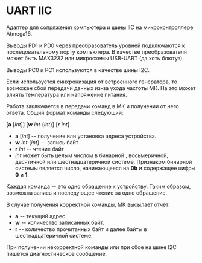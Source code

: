 UART IIC
======

Адаптер для сопряжения компьютера и шины IIC на микроконтроллере Atmega16.

Выводы PD1 и PD0 через преобразователь уровней подключаются к последовательному
порту компьютера. В качестве преобразователя может быть MAX3232 или микросхемы
USB-UART (да хоть блютуз).

Выводы PC0 и PC1 используются в качестве шины I2C.

Если используется синхронизация от встроенного генератора, то возможен сбой
передачи данных из-за ухода частоты МК. На это может влиять температура или
напряжение питания.

Работа заключается в передачи команд в МК и получении от него ответа. Общий
формат команды следующий:

[**a** [*int*]] [**w** *int* {*int*}] [**r** *int*]

- **a** [*int*] -- получение или установка адреса устройства.
- **w** *int* {*int*} -- запись байт
- **r** *int* -- чтение байт
- *int* может быть целым числом в бинарной , восьмеричной, десятичной или
шестнадцатеричной системе. Признаком бинарной системы является число,
начинающееся на **0b** и содержащее цифры **0** и **1**.

Каждая команда -- это одно обращение к устройству. Таким образом, возможна
запись и последующее чтение за одно обращение.

В случае получения корректной команды, МК высылает отчёт:
- **a** -- текущий адрес.
- **w** -- количество записанных байт.
- **r** -- количество прочитанных байт и далее байты в шестнадцатеричной
системе.

При получении некорректной команды или при сбое на шине I2C пишется
диагностическое сообщение.
